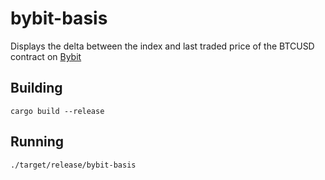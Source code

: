 # bybit-basis

Displays the delta between the index and last traded price of the BTCUSD
contract on [Bybit](https://bybit.com)

## Building

	cargo build --release

## Running

	./target/release/bybit-basis
